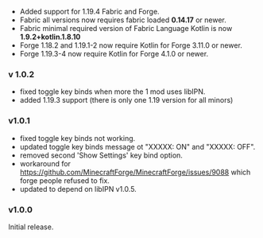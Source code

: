 <!-- latest begin -->

- Added support for 1.19.4 Fabric and Forge.
- Fabric all versions now requires fabric loaded **0.14.17** or newer.
- Fabric minimal required version of Fabric Language Kotlin is now **1.9.2+kotlin.1.8.10**
- Forge 1.18.2 and 1.19.1-2 now require Kotlin for Forge 3.11.0 or newer.
- Forge 1.19.3-4 now require Kotlin for Forge 4.1.0 or newer.


<!-- latest end -->
<!-- rest begin -->

### v 1.0.2

- fixed toggle key binds when more the 1 mod uses libIPN.
- added 1.19.3 support (there is only one 1.19 version for all minors)


### v1.0.1

- fixed toggle key binds not working.
- updated toggle key binds message ot "XXXXX: ON" and "XXXXX: OFF".
- removed second 'Show Settings' key bind option.
- workaround for https://github.com/MinecraftForge/MinecraftForge/issues/9088 which forge people refused to fix.
- updated to depend on libIPN v1.0.5.

### v1.0.0

Initial release.
